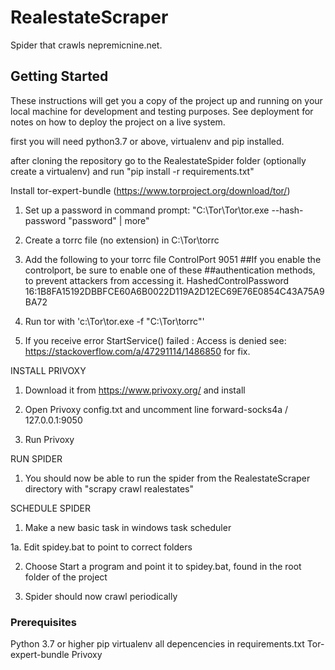 # RealestateScraper

Spider that crawls nepremicnine.net.

## Getting Started

These instructions will get you a copy of the project up and running on your local machine for development and testing purposes. See deployment for notes on how to deploy the project on a live system.

first you will need python3.7 or above, virtualenv and pip installed.

after cloning the repository go to the RealestateSpider folder (optionally create a virtualenv) and run "pip install -r requirements.txt"

Install tor-expert-bundle (https://www.torproject.org/download/tor/)

1. Set up a password in command prompt:
"C:\Tor\Tor\tor.exe --hash-password "password" | more"

2. Create a torrc file (no extension) in C:\Tor\torrc

3. Add the following to your torrc file
ControlPort 9051
##If you enable the controlport, be sure to enable one of these
##authentication methods, to prevent attackers from accessing it.
HashedControlPassword 16:1B8FA15192DBBFCE60A6B0022D119A2D12EC69E76E0854C43A75A9BA72

4. Run tor with 'c:\Tor\tor.exe -f "C:\Tor\torrc"'

5. If you receive error StartService() failed : Access is denied see: https://stackoverflow.com/a/47291114/1486850 for fix.

INSTALL PRIVOXY
1. Download it from https://www.privoxy.org/ and install

2. Open Privoxy config.txt and uncomment line forward-socks4a   /   127.0.0.1:9050

3. Run Privoxy

RUN SPIDER
1. You should now be able to run the spider from the RealestateScraper directory with "scrapy crawl realestates"

SCHEDULE SPIDER
1. Make a new basic task in windows task scheduler

1a. Edit spidey.bat to point to correct folders

2. Choose Start a program and point it to spidey.bat, found in the root folder of the project

3. Spider should now crawl periodically

### Prerequisites

Python 3.7 or higher
pip
virtualenv
all depencencies in requirements.txt
Tor-expert-bundle
Privoxy

